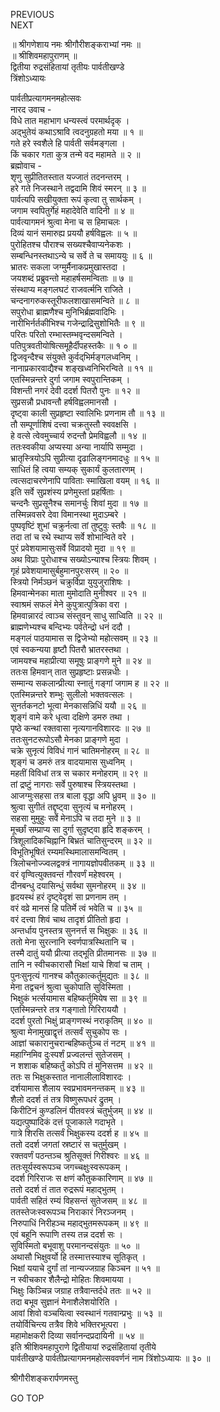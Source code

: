PREVIOUS  
NEXT  
  
॥ श्रीगणेशाय नमः श्रीगौरीशङ्कराभ्यां नमः ॥  
॥ श्रीशिवमहापुराणम् ॥  
द्वितीया रुद्रसंहितायां तृतीयः पार्वतीखण्डे  
त्रिंशोऽध्यायः  
  
पार्वतीप्रत्यागमनमहोत्सवः  
नारद उवाच -  
विधे तात महाभाग धन्यस्त्वं परमार्थदृक् ।  
अद्‌भुतेयं कथाऽश्रावि त्वदनुग्रहतो मया ॥ १ ॥  
गते हरे स्वशैले हि पार्वती सर्वमङ्गला ।  
किं चकार गता कुत्र तन्मे वद महामते ॥ २ ॥  
ब्रह्मोवाच -  
शृणु सुप्रीतितस्तात यज्जातं तदनन्तरम् ।  
हरे गते निजस्थाने तद्वदामि शिवं स्मरन् ॥ ३ ॥  
पार्वत्यपि सखीयुक्ता रूपं कृत्वा तु सार्थकम् ।  
जगाम स्वपितुर्गेहं महादेवेति वादिनी ॥ ४ ॥  
पार्वत्यागमनं श्रुत्वा मेना च स हिमाचलः ।  
दिव्यं यानं समारुह्य प्रययौ हर्षविह्वलः ॥ ५ ॥  
पुरोहितश्च पौराश्च सख्यश्चैवाप्यनेकशः ।  
सम्बन्धिनस्तथाऽन्ये च सर्वे ते च समाययुः ॥ ६ ॥  
भ्रातरः सकला जग्मुर्मैनाकप्रमुखास्तदा ।  
जयशब्दं प्रब्रुवन्तो महाहर्षसमन्विताः ॥ ७ ॥  
संस्थाप्य मङ्गलघटं राजवर्त्मनि राजिते ।  
चन्दनागरुकस्तूरीफलशाखासमन्विते ॥ ८ ॥  
सपुरोधा ब्राह्मणैश्च मुनिभिर्ब्रह्मवादिभिः ।  
नारीभिर्नर्तकीभिश्च गजेन्द्राद्रिसुशोभितैः ॥ ९ ॥  
परितः परितो रम्भास्तम्भवृन्दसमन्विते ।  
पतिपुत्रवतीयोषित्समूहैर्दीपहस्तकैः ॥ १ ० ॥  
द्विजवृन्दैश्च संयुक्ते कुर्वद्‌भिर्मङ्गलध्वनिम् ।  
नानाप्रकारवाद्यैश्च शङ्‌खध्वनिभिरन्विते ॥ ११ ॥  
एतस्मिन्नन्तरे दुर्गा जगाम स्वपुरान्तिकम् ।  
विशन्ती नगरं देवी ददर्श पितरौ पुनः ॥ १२ ॥  
सुप्रसन्नौ प्रधावन्तौ हर्षविह्वलमानसौ ।  
दृष्ट्वा काली सुप्रहृष्टा स्वालिभिः प्रणनाम तौ ॥ १३ ॥  
तौ सम्पूर्णाशिषं दत्त्वा चक्रतुस्तौ स्ववक्षसि ।  
हे वत्से त्वेवमुच्चार्य रुदन्तौ प्रेमविह्वलौ ॥ १४ ॥  
ततःस्वकीया अप्यस्या अन्या नार्यापि सम्मुदा ।  
भ्रातृस्त्रियोऽपि सुप्रीत्या दृढालिङ्‌गनमादधुः ॥ १५ ॥  
साधितं हि त्वया सम्यक् सुकार्यं कुलतारणम् ।  
त्वत्सदाचरणेनापि पाविताः स्माखिला वयम् ॥ १६ ॥  
इति सर्वे सुप्रशंस्य प्रणेमुस्तां प्रहर्षिताः ।  
चन्दनैः सुप्रसूनैश्च समानर्चुः शिवां मुदा ॥ १७ ॥  
तस्मिन्नवसरे देवा विमानस्था मुदाऽम्बरे ।  
पुष्पवृष्टिं शुभां चक्रुर्नत्वा तां तुष्टुवुः स्तवैः ॥ १८ ॥  
तदा तां च रथे स्थाप्य सर्वे शोभान्विते वरे ।  
पुरं प्रवेशयामासुःसर्वे विप्रादयो मुदा ॥ १९ ॥  
अथ विप्राः पुरोधाश्च सख्योऽन्याश्च स्त्रियः शिवम् ।  
गृहं प्रवेशयामासुर्बहुमानपुरःसरम् ॥ २० ॥  
स्त्रियो निर्मञ्छनं चक्रुर्विप्रा युयुजुराशिषः ।  
हिमवान्मेनका माता मुमोदाति मुनीश्वर ॥ २१ ॥  
स्वाश्रमं सफलं मेने कुपुत्रात्पुत्रिका वरा ।  
हिमवान्नारदं त्वाञ्च संस्तुवन् साधु साध्विति ॥ २२ ॥  
ब्राह्मणेभ्यश्च बन्दिभ्यः पर्वतेन्द्रो धनं ददौ ।  
मङ्गलं पाठयामास स द्विजेभ्यो महोत्सवम् ॥ २३ ॥  
एवं स्वकन्यया हृष्टौ पितरौ भ्रातरस्तथा ।  
जामयश्च महाप्रीत्या समूषुः प्राङ्‌गणे मुने ॥ २४ ॥  
ततःस हिमवान् तात सुप्रहृष्टाः प्रसन्नधीः ।  
सम्मान्य सकलान्प्रीत्या स्नातुं गङ्‌गां जगाम ह ॥ २२ ॥  
एतस्मिन्नन्तरे शम्भुः सुलीलो भक्तवत्सलः ।  
सुनर्तकनटो भूत्वा मेनकासन्निधिं ययौ ॥ २६ ॥  
शृङ्‌गं वामे करे धृत्वा दक्षिणे डमरु तथा ।  
पृष्ठे कन्थां रक्तवासा नृत्यगानविशारदः ॥ २७ ॥  
ततःसुनटरूपोऽसौ मेनका प्राङ्गणे मुदा ।  
चक्रे सुनृत्यं विविधं गानं चातिमनोहरम् ॥ २८ ॥  
शृङ्‌गं च डमरुं तत्र वादयामास सुध्वनिम् ।  
महतीं विविधां तत्र स चकार मनोहराम् ॥ २९ ॥  
तां द्रष्टुं नागराः सर्वे पुरुषाश्च स्त्रियस्तथा ।  
आजग्मुःसहसा तत्र बाला वृद्धा अपि ध्रुवम् ॥ ३० ॥  
श्रुत्वा सुगीतं तद्दृष्ट्वा सुनृत्यं च मनोहरम् ।  
सहसा मुमुहुः सर्वे मेनाऽपि च तदा मुने ॥ ३ ॥  
मूर्च्छां सम्प्राप्य सा दुर्गा सुदृष्ट्वा हृदि शङ्करम् ।  
त्रिशूलादिकचिह्नानि बिभ्रतं चातिसुन्दरम् ॥ ३२ ॥  
विभूतिभूषितं रम्यमस्थिमालासमन्वितम् ।  
त्रिलोचनोज्ज्वलद्वक्त्रं नागायज्ञोपवीतकम् ॥ ३३ ॥  
वरं वृण्वित्युक्तवन्तं गौरवर्णं महेश्वरम् ।  
दीनबन्धु दयासिन्धुं सर्वथा सुमनोहरम् ॥ ३४ ॥  
हृदयस्थं हरं दृष्ट्वेदृशं सा प्रणनाम तम् ।  
वरं वव्रे मानसं हि पतिर्मे त्वं भवेति च ॥ ३५ ॥  
वरं दत्त्वा शिवं चाथ तादृशं प्रीतितो हृदा ।  
अन्तर्धाय पुनस्तत्र सुननर्त्त स भिक्षुकः ॥ ३६ ॥  
ततो मेना सुरत्नानि स्वर्णपात्रस्थितानि च ।  
तस्मै दातुं ययौ प्रीत्या तद्‌भूति प्रीतमानसः ॥ ३७ ॥  
तानि न स्वीचकारासौ भिक्षां याचे शिवां च ताम् ।  
पुनःसुनृत्यं गानश्च कौतुकात्कर्तुमुद्यतः ॥ ३८ ॥  
मेना तद्वचनं श्रुत्वा चुकोपाति सुविस्मिता ।  
भिक्षुकं भर्त्सयामास बहिष्कर्तुमियेष सा ॥ ३९ ॥  
एतस्मिन्नन्तरे तत्र गङ्‌गातो गिरिराययौ ।  
ददर्श पुरतो भिक्षुं प्राङ्‌गणस्थं नराकृतिम् ॥ ४० ॥  
श्रुत्वा मेनामुखाद्वृत्तं तत्सर्वं सुचुकोप सः ।  
आज्ञां चकारानुचरान्बहिष्कर्तुञ्च तं नटम् ॥ ४१ ॥  
महाग्निमिव दुःस्पर्शं प्रज्वलन्तं सुतेजसम् ।  
न शशाक बहिष्कर्तुं कोऽपि तं मुनिसत्तम ॥ ४२ ॥  
ततः स भिक्षुकस्तात नानालीलाविशारदः ।  
दर्शयामास शैलाय स्वप्रभावमनन्तकम् ॥ ४३ ॥  
शैलो ददर्श तं तत्र विष्णुरूपधरं द्रुतम् ।  
किरीटिनं कुण्डलिनं पीतवस्त्रं चतुर्भुजम् ॥ ४४ ॥  
यद्यत्पुष्पादिकं दत्तं पूजाकाले गदाभृते ।  
गात्रे शिरसि तत्सर्वं भिक्षुकस्य ददर्श ह ॥ ४५ ॥  
ततो ददर्श जगतां स्रष्टारं स चतुर्मुखम् ।  
रक्तवर्णं पठन्तञ्च श्रुतिसूक्तं गिरीश्वरः ॥ ४६ ॥  
ततःसूर्यस्वरूपञ्च जगच्चक्षुःस्वरूपकम् ।  
ददर्श गिरिराजः स क्षणं कौतुककारिणाम् ॥ ४७ ॥  
ततो ददर्श तं तात रुद्ररूपं महाद्‌भुतम् ।  
पार्वती सहितं रम्यं विहसन्तं सुतेजसम् ॥ ४८ ॥  
ततस्तेजःस्वरूपञ्च निराकारं निरञ्जनम् ।  
निरुपाधिं निरीहञ्च महाद्‌भुतमरूपकम् ॥ ४९ ॥  
एवं बहूनि रूपाणि तस्य तन्न ददर्श सः ।  
सुविस्मितो बभूवाशु परमानन्दसंयुतः ॥ ५० ॥  
अथासौ भिक्षुवर्यो हि तस्मात्तस्याश्च सूतिकृत् ।  
भिक्षां ययाचे दुर्गां तां नान्यज्जग्राह किञ्चन ॥ ५१ ॥  
न स्वीचकार शैलैन्द्रो मोहितः शिवमायया ।  
भिक्षुः किञ्चिन्न जग्राह तत्रैवान्तर्दधे ततः ॥ ५२ ॥  
तदा बभूव सुज्ञानं मेनाशैलेशयोरिति ।  
आवां शिवो वञ्चयित्वा स्वस्थानं गतवान्प्रभुः ॥ ५३ ॥  
तयोर्विचिन्त्य तत्रैव शिवे भक्तिरभूत्परा ।  
महामोक्षकरी दिव्या सर्वानन्दप्रदायिनी ॥ ५४ ॥  
इति श्रीशिवमहापुराणे द्वितीयायां रुद्रसंहितायां तृतीये  
पार्वतीखण्डे पार्वतीप्रत्यागमनमहोत्सववर्णनं नाम त्रिंशोऽध्यायः ॥ ३० ॥  
  
  
श्रीगौरीशङ्करार्पणमस्तु  
  
GO TOP
